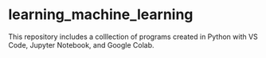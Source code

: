 # learning_machine_learning
This repository includes a colllection of programs created in Python with VS Code, Jupyter Notebook, and Google Colab.
